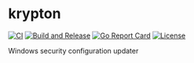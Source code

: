 # krypton

[![CI](https://github.com/milgradesec/krypton/actions/workflows/golang-ci.yml/badge.svg)](https://github.com/milgradesec/krypton/actions/workflows/golang-ci.yml)
[![Build and Release](https://github.com/milgradesec/krypton/actions/workflows/release.yml/badge.svg)](https://github.com/milgradesec/krypton/actions/workflows/release.yml)
[![Go Report Card](https://goreportcard.com/badge/github.com/milgradesec/krypton)](https://goreportcard.com/report/github.com/milgradesec/krypton)
[![License](https://img.shields.io/badge/License-Apache%202.0-blue.svg)](https://github.com/milgradesec/krypton/blob/master/LICENSE)

Windows security configuration updater
